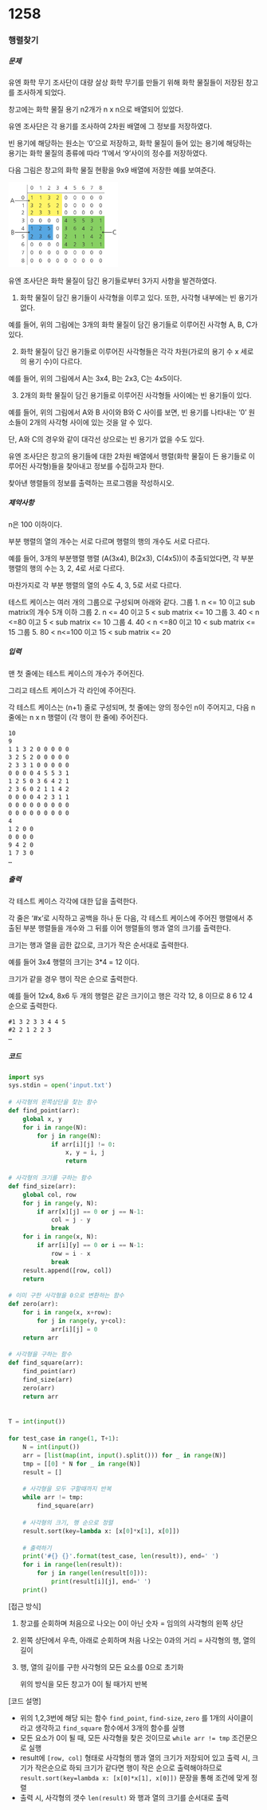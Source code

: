# 1258

### 행렬찾기

##### 문제

유엔 화학 무기 조사단이 대량 살상 화학 무기를 만들기 위해 화학 물질들이 저장된 창고를 조사하게 되었다.

창고에는 화학 물질 용기 n2개가 n x n으로 배열되어 있었다.

유엔 조사단은 각 용기를 조사하여 2차원 배열에 그 정보를 저장하였다.

빈 용기에 해당하는 원소는 ‘0’으로 저장하고, 화학 물질이 들어 있는 용기에 해당하는 용기는 화학 물질의 종류에 따라 ‘1’에서 ‘9’사이의 정수를 저장하였다.

다음 그림은 창고의 화학 물질 현황을 9x9 배열에 저장한 예를 보여준다.

<img src="1258.assets/그림1.png" alt="그림1" style="zoom:33%;" />

유엔 조사단은 화학 물질이 담긴 용기들로부터 3가지 사항을 발견하였다.

1. 화학 물질이 담긴 용기들이 사각형을 이루고 있다. 또한, 사각형 내부에는 빈 용기가 없다.

예를 들어, 위의 그림에는 3개의 화학 물질이 담긴 용기들로 이루어진 사각형 A, B, C가 있다.

2. 화학 물질이 담긴 용기들로 이루어진 사각형들은 각각 차원(가로의 용기 수 x 세로의 용기 수)이 다르다.

예를 들어, 위의 그림에서 A는 3x4, B는 2x3, C는 4x5이다.

3. 2개의 화학 물질이 담긴 용기들로 이루어진 사각형들 사이에는 빈 용기들이 있다.

예를 들어, 위의 그림에서 A와 B 사이와 B와 C 사이를 보면, 빈 용기를 나타내는 ‘0’ 원소들이 2개의 사각형 사이에 있는 것을 알 수 있다.

단, A와 C의 경우와 같이 대각선 상으로는 빈 용기가 없을 수도 있다.

유엔 조사단은 창고의 용기들에 대한 2차원 배열에서 행렬(화학 물질이 든 용기들로 이루어진 사각형)들을 찾아내고 정보를 수집하고자 한다.

찾아낸 행렬들의 정보를 출력하는 프로그램을 작성하시오.



##### 제약사항

n은 100 이하이다.

부분 행렬의 열의 개수는 서로 다르며 행렬의 행의 개수도 서로 다르다.

예를 들어, 3개의 부분행렬 행렬 (A(3x4), B(2x3), C(4x5))이 추출되었다면, 각 부분 행렬의 행의 수는 3, 2, 4로 서로 다르다.

마찬가지로 각 부분 행렬의 열의 수도 4, 3, 5로 서로 다르다.

테스트 케이스는 여러 개의 그룹으로 구성되며 아래와 같다.
그룹 1. n <= 10 이고 sub matrix의 개수 5개 이하
그룹 2. n <= 40 이고 5 < sub matrix <= 10
그룹 3. 40 < n <=80 이고 5 < sub matrix <= 10
그룹 4. 40 < n <=80 이고 10 < sub matrix <= 15
그룹 5. 80 < n<=100 이고 15 < sub matrix <= 20



##### 입력

맨 첫 줄에는 테스트 케이스의 개수가 주어진다.

그리고 테스트 케이스가 각 라인에 주어진다.

각 테스트 케이스는 (n+1) 줄로 구성되며, 첫 줄에는 양의 정수인 n이 주어지고, 다음 n줄에는 n x n 행렬이 (각 행이 한 줄에) 주어진다.

```
10
9
1 1 3 2 0 0 0 0 0
3 2 5 2 0 0 0 0 0
2 3 3 1 0 0 0 0 0
0 0 0 0 4 5 5 3 1
1 2 5 0 3 6 4 2 1
2 3 6 0 2 1 1 4 2
0 0 0 0 4 2 3 1 1
0 0 0 0 0 0 0 0 0
0 0 0 0 0 0 0 0 0
4
1 2 0 0
0 0 0 0
9 4 2 0
1 7 3 0
…
```





##### 출력

각 테스트 케이스 각각에 대한 답을 출력한다.

각 줄은 ‘#x’로 시작하고 공백을 하나 둔 다음, 각 테스트 케이스에 주어진 행렬에서 추출된 부분 행렬들을 개수와 그 뒤를 이어 행렬들의 행과 열의 크기를 출력한다.

크기는 행과 열을 곱한 값으로, 크기가 작은 순서대로 출력한다.

예를 들어 3x4 행렬의 크기는 3*4 = 12 이다.

크기가 같을 경우 행이 작은 순으로 출력한다.

예를 들어 12x4, 8x6 두 개의 행렬은 같은 크기이고 행은 각각 12, 8 이므로 8 6 12 4 순으로 출력한다.

```
#1 3 2 3 3 4 4 5
#2 2 1 2 2 3
…
```



##### 코드

```python
import sys
sys.stdin = open('input.txt')

# 사각형의 왼쪽상단을 찾는 함수
def find_point(arr):
    global x, y
    for i in range(N):
        for j in range(N):
            if arr[i][j] != 0:
                x, y = i, j
                return

# 사각형의 크기를 구하는 함수
def find_size(arr):
    global col, row
    for j in range(y, N):
        if arr[x][j] == 0 or j == N-1:
            col = j - y
            break
    for i in range(x, N):
        if arr[i][y] == 0 or i == N-1:
            row = i - x
            break
    result.append([row, col])
    return

# 이미 구한 사각형을 0으로 변환하는 함수
def zero(arr):
    for i in range(x, x+row):
        for j in range(y, y+col):
            arr[i][j] = 0
    return arr

# 사각형을 구하는 함수
def find_square(arr):
    find_point(arr)
    find_size(arr)
    zero(arr)
    return arr


T = int(input())

for test_case in range(1, T+1):
    N = int(input())
    arr = [list(map(int, input().split())) for _ in range(N)]
    tmp = [[0] * N for _ in range(N)]
    result = []

    # 사각형을 모두 구할때까지 반복
    while arr != tmp:
        find_square(arr)

    # 사각형의 크기, 행 순으로 정렬
    result.sort(key=lambda x: [x[0]*x[1], x[0]])

    # 출력하기
    print('#{} {}'.format(test_case, len(result)), end=' ')
    for i in range(len(result)):
        for j in range(len(result[0])):
            print(result[i][j], end=' ')
    print()
```

[접근 방식]

1. 창고를 순회하며 처음으로 나오는 0이 아닌 숫자 = 임의의 사각형의 왼쪽 상단

2. 왼쪽 상단에서 우측, 아래로 순회하며 처음 나오는 0과의 거리 = 사각형의 행, 열의 길이

3. 행, 열의 길이를 구한 사각형의 모든 요소를 0으로 초기화

   위의 방식을 모든 창고가 0이 될 때가지 반복



[코드 설명]

- 위의 1,2,3번에 해당 되는 함수 `find_point`, `find-size`, `zero` 를 1개의 사이클이라고 생각하고
  `find_square`  함수에서 3개의 함수를 실행
- 모든 요소가 0이 될 때, 모든 사각형을 찾은 것이므로 `while arr != tmp` 조건문으로 실행
- result에 `[row, col]` 형태로 사각형의 행과 열의 크기가 저장되어 있고
  출력 시, 크기가 작은순으로 하되 크기가 같다면 행이 작은 순으로 출력해야하므로
  `result.sort(key=lambda x: [x[0]*x[1], x[0]])` 문장을 통해 조건에 맞게 정렬
- 출력 시, 사각형의 갯수 `len(result)` 와 행과 열의 크기를 순서대로 출력

